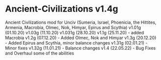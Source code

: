 # Ancient-Civilizations v1.4g
Ancient Civilizations mod for Unciv (Sumeria, Israel, Phoenicia, the Hittites, Armenia, Macrobia, Olmec, Nok, Himyar, Epirus and Scythia)
v1.01g (01.10.20)
v1.03g (11.10.20)
v1.031g (28.10.20)
v1.1g (25.11.20) - added Macrobia
v1.2g (07.12.20) - Added Olmec, Nok and Himyar
v1.3g (20.12.20) - Added Epirus and Scythia, minor balance changes
v1.31g (02.01.21) - Minor fixes
v1.32g (11.01.21) - Balance changes
v1.4 (22.05.22) - Bug Fixes and Overhaul some of the abilities
